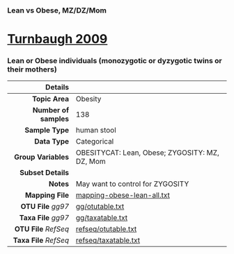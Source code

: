 ### Lean vs Obese, MZ/DZ/Mom
# [Turnbaugh 2009]( ../docs/turnbaugh_twins.html )
### Lean or Obese individuals (monozygotic or dyzygotic twins or their mothers)

| Details                   |                                                           |
| ------------------------: |-----------------------------------------------------------|
| **Topic Area**                | Obesity                                                |
| **Number of samples**         | 138                                         |
| **Sample Type**               | human stool                                         |
| **Data Type**                 | Categorical                                           |
| **Group Variables**           | OBESITYCAT: Lean, Obese; ZYGOSITY: MZ, DZ, Mom                                          |
| **Subset Details**            |                                   |
| **Notes**                     | May want to control for ZYGOSITY                                         |
| **Mapping File**              | [mapping-obese-lean-all.txt]( ../datasets/turnbaugh_twins/mapping-obese-lean-all.txt)        |
| **OTU File** *gg97*           | [gg/otutable.txt]( ../datasets/turnbaugh_twins/gg/otutable.txt)          |
| **Taxa File** *gg97*          | [gg/taxatable.txt]( ../datasets/turnbaugh_twins/gg/taxatable.txt)        |
| **OTU File** *RefSeq*         | [refseq/otutable.txt]( ../datasets/turnbaugh_twins/refseq/otutable.txt)  |
| **Taxa File** *RefSeq*        | [refseq/taxatable.txt]( ../datasets/turnbaugh_twins/refseq/taxatable.txt)|